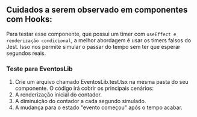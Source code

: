 ## Cuidados a serem observado em componentes com Hooks:

Para testar esse componente, que possui um timer com `useEffect e renderização condicional`, a melhor abordagem é usar os timers falsos do Jest. Isso nos permite simular o passar do tempo sem ter que esperar segundos reais.

### Teste para EventosLib
1. Crie um arquivo chamado EventosLib.test.tsx na mesma pasta do seu componente. O código irá cobrir os principais cenários:
2. A renderização inicial do contador.
3. A diminuição do contador a cada segundo simulado.
4. A mudança para o estado "evento começou" após o tempo acabar.